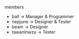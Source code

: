 members
- ball        -> Manager & Programmer
- nepjune     -> Designer & Tester
- beam        -> Designer
- tawanlnwza  -> Tester
